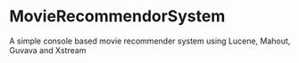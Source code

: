 # MovieRecommendorSystem
A simple console based movie recommender system using Lucene, Mahout, Guvava and Xstream
